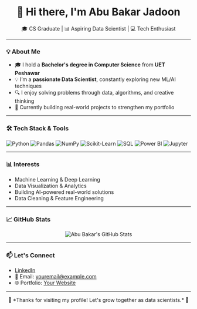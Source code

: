 <h1 align="center">👋 Hi there, I'm Abu Bakar Jadoon</h1>

<p align="center">
  🎓 CS Graduate | 📊 Aspiring Data Scientist | 💻 Tech Enthusiast  
</p>

---

### 💡 About Me

- 🎓 I hold a **Bachelor's degree in Computer Science** from **UET Peshawar**
- 💡 I’m a **passionate Data Scientist**, constantly exploring new ML/AI techniques
- 🔍 I enjoy solving problems through data, algorithms, and creative thinking
- 🚀 Currently building real-world projects to strengthen my portfolio

---

### 🛠️ Tech Stack & Tools

![Python](https://img.shields.io/badge/Python-3776AB?style=for-the-badge&logo=python&logoColor=white)
![Pandas](https://img.shields.io/badge/Pandas-150458?style=for-the-badge&logo=pandas)
![NumPy](https://img.shields.io/badge/Numpy-013243?style=for-the-badge&logo=numpy)
![Scikit-Learn](https://img.shields.io/badge/Scikit--Learn-F7931E?style=for-the-badge&logo=scikit-learn&logoColor=white)
![SQL](https://img.shields.io/badge/SQL-4479A1?style=for-the-badge&logo=mysql&logoColor=white)
![Power BI](https://img.shields.io/badge/Power%20BI-F2C811?style=for-the-badge&logo=powerbi&logoColor=black)
![Jupyter](https://img.shields.io/badge/Jupyter-F37626?style=for-the-badge&logo=jupyter&logoColor=white)

---

### 📊 Interests

- Machine Learning & Deep Learning  
- Data Visualization & Analytics  
- Building AI-powered real-world solutions  
- Data Cleaning & Feature Engineering

---

### 📈 GitHub Stats

<p align="center">
  <img src="https://github-readme-stats.vercel.app/api?username=AbuBakarJadoon&show_icons=true&theme=tokyonight" alt="Abu Bakar's GitHub Stats" />
</p>

---

### 📫 Let's Connect

- [LinkedIn](https://www.linkedin.com/in/YOUR-LINKEDIN/)  
- 📧 Email: youremail@example.com  
- 🌐 Portfolio: [Your Website](https://your-portfolio.com)

---

<p align="center">
  💙 *Thanks for visiting my profile! Let's grow together as data scientists.* 💙
</p>
